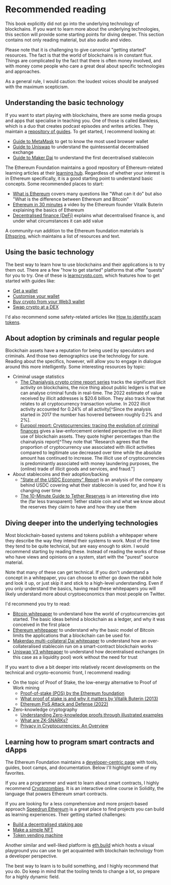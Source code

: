 # Recommended reading

This book explicitly did not go into the underlying technology of blockchains. If you want to learn more about the underlying technologies, this section will provide some starting points for diving deeper. This section contains not only reading material, but also audio and video.

Please note that it is challenging to give canonical "getting started" resources. The fact is that the world of blockchains is in constant flux. Things are complicated by the fact that there is often money involved, and with money come people who care a great deal about specific technologies and approaches.

As a general rule, I would caution: the loudest voices should be analysed with the maximum scepticism.

## Understanding the basic technology

If you want to start playing with blockchains, there are some media groups and apps that specialise in teaching you. One of those is called Bankless, which is a duo that creates podcast episodes and writes articles. They maintain a [repository of guides](https://www.bankless.com/read/topic/guides). To get started, I recommend looking at:

- [Guide to MetaMask](https://www.bankless.com/guide-to-metamask) to get to know the most used browser wallet
- [Guide to Uniswap](https://www.bankless.com/the-bankless-guide-to-uniswap) to understand the quintessential decentralised exchange
- [Guide to Maker Dai](https://www.bankless.com/the-bankless-guide-to-dai) to understand the first decentralised stablecoin

The Ethereum Foundation maintains a good repository of Ethereum-related learning articles at their [learning hub](https://ethereum.org/en/learn/). Regardless of whether your interest is in Ethereum specifically, it is a good starting point to understand basic concepts. Some recommended places to start:

- [What is Ethereum](https://ethereum.org/en/what-is-ethereum/) covers many questions like "What can it do" but also "What is the difference between Ethereum and Bitcoin"
- [Ethereum in 30 minutes](https://www.youtube.com/watch?v=UihMqcj-cqc) a video by the Ethereum founder Vitalik Buterin explaining the basics of Ethereum
- [Decentralised finance (DeFi)](https://ethereum.org/en/defi/) explains what decentralised finance is, and under what circumstances it can add value

A community-run addition to the Ethereum foundation materials is [Ethspring](https://ethspring.com/), which maintains a list of resources and text.

## Using the basic technology

The best way to learn how to use blockchains and their applications is to try them out. There are a few "how to get started" platforms that offer "quests" for you to try. One of these is [learncrypto.com](https://academy.learncrypto.com/quests), which features how to get started with guides like:

- [Get a wallet](https://academy.learncrypto.com/quests/get-a-wallet)
- [Customise your wallet](https://academy.learncrypto.com/quests/customise-your-wallet)
- [Buy crypto from your Web3 wallet](https://academy.learncrypto.com/quests/buy-crypto-web3wallet)
- [Swap crypto at a DEX](https://academy.learncrypto.com/quests/swap-crypto-at-a-dex)

I'd also recommend some safety-related articles like [How to identify scam tokens](https://ethereum.org/en/guides/how-to-id-scam-tokens/).

## About adoption by criminals and regular people

Blockchain assets have a reputation for being used by speculators and criminals. And those two demographics use the technology for sure. Reading about the specifics, however, will allow you to engage in dialogue around this more intelligently. Some interesting resources by topic:

- Criminal usage statistics
    - [The Chanialysis crypto crime report series](https://go.chainalysis.com/2023-crypto-crime-report.html) tracks the significant illicit activity on blockchains, the nice thing about public ledgers is that we can analyse criminal funds in real-time. The 2022 estimate of value received by illicit addresses is $20.6 billion. They also track how that relates to all cryptocurrency transaction volume. In 2022 illicit activity accounted for 0.24% of all activity[^Since the analysis started in 2017 the number has hovered between roughly 0.2% and 2%].
    - [Europol report: Cryptocurrencies: tracing the evolution of criminal finances](https://www.europol.europa.eu/publications-events/publications/cryptocurrencies-tracing-evolution-of-criminal-finances#downloads) gives a law-enforcement oriented perspective on the illicit use of blockchain assets. They quote higher percentages than the chainalysis report[^They note that "Research agrees that the proportion of cryptocurrency use associated with illicit activities compared to legitimate use decreased over time while the absolute amount has continued to increase. The illicit use of cryptocurrencies is predominantly associated with money laundering purposes, the (online) trade of illicit goods and services, and fraud."]
- About stablecoins and their adoption/backing
    - ["State of the USDC Economy" Report](https://www.circle.com/reports/state-of-the-usdc-economy) is an analysis of the company behind USDC covering what their stablecoin is used for, and how it is changing over time
    - [The 10-Minute Guide to Tether Reserves](https://dirtroads.substack.com/p/55-the-10-minute-guide-to-tether?utm_source=tldr_crypto) is an interesting dive into the (far less transparent) Tether stable coin and what we know about the reserves they claim to have and how they use them

## Diving deeper into the underlying technologies

Most blockchain-based systems and tokens publish a whitepaper where they describe the way they intend their systems to work. Most of the time they tend to be quite technical, but are easy enough to skim. I would recommend starting by reading these. Instead of reading the works of those who have views and opinions on a system, start with the "purest" source material.

Note that many of these can get technical. If you don't understand a concept in a whitepaper, you can choose to either go down the rabbit hole and look it up, or just skip it and stick to a high-level understanding. Even if you only understand the basics, having read these whitepapers you will likely understand more about cryptoeconomics than most people on Twitter.

I'd recommend you try to read:

- [Bitcoin whitepaper](https://bitcoin.org/en/bitcoin-paper) to understand how the world of cryptocurrencies got started. The basic ideas behind a blockchain as a ledger, and why it was conceived in the first place
- [Ethereum whitepaper](https://ethereum.org/en/whitepaper/) to understand why the basic model of Bitcoin limits the applications that a blockchain can be used for.
- [Makerdao multi-collateral Dai whitepaper](https://makerdao.com/en/whitepaper/#introduction) to understand how an over-collateralised stablecoin run on a smart-contract blockchain works
- [Uniswap V3 whitepaper](https://uniswap.org/whitepaper-v3.pdf) to understand how decentralised exchanges (in this case as a liquidity pool) work without the need for trust

If you want to dive a bit deeper into relatively recent developments on the technical and crypto-economic front, I recommend reading:

- On the topic of Proof of Stake, the low-energy alternative to Proof of Work mining
    - [Proof-of-stake (POS) by the Ethereum foundation](https://ethereum.org/en/developers/docs/consensus-mechanisms/pos/)
    - [What proof of stake is and why it matters by Vitalik Buterin (2013)](https://bitcoinmagazine.com/culture/what-proof-of-stake-is-and-why-it-matters-1377531463)
    - [Ethereum PoS Attack and Defense (2022)](https://mirror.xyz/jmcook.eth/YqHargbVWVNRQqQpVpzrqEQ8IqwNUJDIpwRP7SS5FXs)
- Zero-knowledge cryptography
    - [Understanding Zero-knowledge proofs through illustrated examples](https://blog.goodaudience.com/understanding-zero-knowledge-proofs-through-simple-examples-df673f796d99)
    - [What are ZK-SNARKs?](https://z.cash/learn/what-are-zk-snarks/)
    - [Privacy in Cryptocurrencies: An Overview](https://medium.com/@yi.sun/privacy-in-cryptocurrencies-d4b268157f6c)

## Learning how to program smart contracts and dApps

The Ethereum Foundation maintains a [developer-centric page](https://ethereum.org/en/developers/learning-tools/) with tools, guides, boot camps, and documentation. Below I'll highlight some of my favorites.

If you are a programmer and want to learn about smart contracts, I highly recommend [Cryptozombies](https://cryptozombies.io/). It is an interactive online course in Solidity, the language that powers Ethereum smart contracts.

If you are looking for a less comprehensive and more project-based approach [Speedrun Ethereum](https://speedrunethereum.com/) is a great place to find projects you can build as learning experiences. Their getting started challenges:

- [Build a decentralised staking app](https://speedrunethereum.com/challenge/decentralized-staking)
- [Make a simple NFT](https://speedrunethereum.com/challenge/simple-nft-example)
- [Token vending machine](https://speedrunethereum.com/challenge/decentralized-staking)

Another similar and well-liked platform is [eth.build](https://eth.build/) which hosts a visual playground you can use to get acquainted with blockchain technology from a developer perspective.

The best way to learn is to build something, and I highly recommend that you do. Do keep in mind that the tooling tends to change a lot, so prepare for a highly dynamic field.
